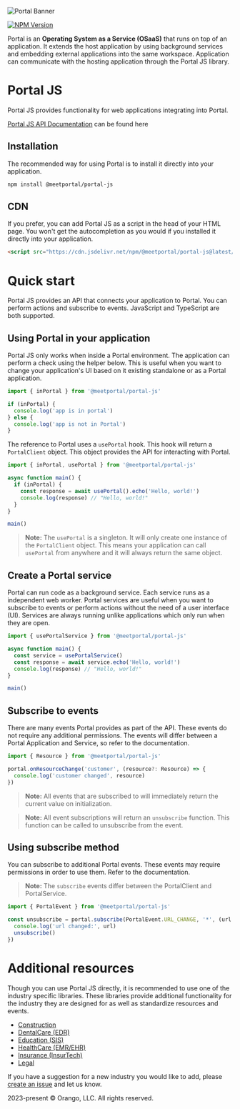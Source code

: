 ![Portal Banner](https://meetportal.github.io/portal-js/media/portal-js-banner.svg)

[![NPM Version](https://img.shields.io/npm/v/@meetportal/portal-js.svg?style=for-the-badge)](https://www.npmjs.com/package/@meetportal/portal-js)

Portal is an **Operating System as a Service (OSaaS)** that runs on top of an application. It extends the host application by using background services and embedding external applications into the same workspace. Application can communicate with the hosting application through the Portal JS library.

# Portal JS

Portal JS provides functionality for web applications integrating into Portal.

[Portal JS API Documentation](https://meetportal.github.io/portal-js/) can be found here

## Installation

The recommended way for using Portal is to install it directly into your application.

```bash
npm install @meetportal/portal-js
```

## CDN

If you prefer, you can add Portal JS as a script in the head of your HTML page. You won't get the autocompletion as you would if you installed it directly into your application.

```html
<script src="https://cdn.jsdelivr.net/npm/@meetportal/portal-js@latest/dist/portal.iife.js"></script>
```

# Quick start

Portal JS provides an API that connects your application to Portal. You can perform actions and subscribe to events. JavaScript and TypeScript are both supported.

## Using Portal in your application

Portal JS only works when inside a Portal environment. The application can perform a check using the helper below. This is useful when you want to change your application's UI based on it existing standalone or as a Portal application.

```typescript
import { inPortal } from '@meetportal/portal-js'

if (inPortal) {
  console.log('app is in portal')
} else {
  console.log('app is not in Portal')
}
```

The reference to Portal uses a `usePortal` hook. This hook will return a `PortalClient` object. This object provides the API for interacting with Portal.

```typescript
import { inPortal, usePortal } from '@meetportal/portal-js'

async function main() {
  if (inPortal) {
    const response = await usePortal().echo('Hello, world!')
    console.log(response) // "Hello, world!"
  }
}

main()
```

> **Note:** The `usePortal` is a singleton. It will only create one instance of the `PortalClient` object. This means your application can call `usePortal` from anywhere and it will always return the same object.

## Create a Portal service

Portal can run code as a background service. Each service runs as a independent web worker. Portal services are useful when you want to subscribe to events or perform actions without the need of a user interface (UI). Services are always running unlike applications which only run when they are open.

```typescript
import { usePortalService } from '@meetportal/portal-js'

async function main() {
  const service = usePortalService()
  const response = await service.echo('Hello, world!')
  console.log(response) // "Hello, world!"
}

main()
```

## Subscribe to events

There are many events Portal provides as part of the API. These events do not require any additional permissions. The events will differ between a Portal Application and Service, so refer to the documentation.

```typescript
import { Resource } from '@meetportal/portal-js'

portal.onResourceChange('customer', (resource?: Resource) => {
  console.log('customer changed', resource)
})
```

> **Note:** All events that are subscribed to will immediately return the current value on initialization.

> **Note:** All event subscriptions will return an `unsubscribe` function. This function can be called to unsubscribe from the event.

## Using subscribe method

You can subscribe to additional Portal events. These events may require permissions in order to use them. Refer to the documentation.

> **Note:** The `subscribe` events differ between the PortalClient and PortalService.

```typescript
import { PortalEvent } from '@meetportal/portal-js'

const unsubscribe = portal.subscribe(PortalEvent.URL_CHANGE, '*', (url: string) => {
  console.log('url changed:', url)
  unsubscribe()
})
```

# Additional resources

Though you can use Portal JS directly, it is recommended to use one of the industry specific libraries. These libraries provide additional functionality for the industry they are designed for as well as standardize resources and events.

- [Construction](https://meetportal.github.io/projects-js/)
- [DentalCare (EDR)](https://meetportal.github.io/dentalcare-js/)
- [Education (SIS)](https://meetportal.github.io/learning-js/)
- [HealthCare (EMR/EHR)](https://meetportal.github.io/healthcare-js/)
- [Insurance (InsurTech)](https://meetportal.github.io/insurance-js/)
- [Legal](https://meetportal.github.io/legal-js/)

If you have a suggestion for a new industry you would like to add, please [create an issue](https://github.com/meetportal/portal-js/issues) and let us know.

<div class="footer">2023-present &copy; Orango, LLC. All rights reserved.</div>
